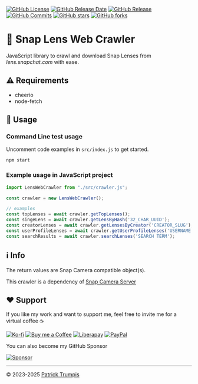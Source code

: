 [![GitHub License](https://img.shields.io/github/license/ptrumpis/snap-lens-web-crawler)](https://github.com/ptrumpis/snap-lens-web-crawler?tab=GPL-3.0-1-ov-file)
[![GitHub Release Date](https://img.shields.io/github/release-date/ptrumpis/snap-lens-web-crawler)](https://github.com/ptrumpis/snap-lens-web-crawler/releases/latest)
[![GitHub Release](https://img.shields.io/github/v/release/ptrumpis/snap-lens-web-crawler)](https://github.com/ptrumpis/snap-lens-web-crawler/releases/latest)
[![GitHub Commits](https://img.shields.io/github/commit-activity/t/ptrumpis/snap-lens-web-crawler)](https://github.com/ptrumpis/snap-lens-web-crawler/commits)
[![GitHub stars](https://img.shields.io/github/stars/ptrumpis/snap-lens-web-crawler?style=flat)](https://github.com/ptrumpis/snap-lens-web-crawler/stargazers) 
[![GitHub forks](https://img.shields.io/github/forks/ptrumpis/snap-lens-web-crawler?style=flat)](https://github.com/ptrumpis/snap-lens-web-crawler/forks)

# 👻 Snap Lens Web Crawler
JavaScript library to crawl and download Snap Lenses from *lens.snapchat.com* with ease.

## ⚠️ Requirements
- cheerio
- node-fetch

## 🚀 Usage

### Command Line test usage
Uncomment code examples in `src/index.js` to get started.

```
npm start
```

### Example usage in JavaScript project

```javascript
import LensWebCrawler from "./src/crawler.js";

const crawler = new LensWebCrawler();

// examples
const topLenses = await crawler.getTopLenses();
const singeLens = await crawler.getLensByHash('32_CHAR_UUID');
const creatorLenses = await crawler.getLensesByCreator('CREATOR_SLUG');
const userProfileLenses = await crawler.getUserProfileLenses('USERNAME');
const searchResults = await crawler.searchLenses('SEARCH TERM');
```

## ℹ️ Info
The return values are Snap Camera compatible object(s).

This crawler is a dependency of [Snap Camera Server](https://github.com/ptrumpis/snap-camera-server)

## ❤️ Support
If you like my work and want to support me, feel free to invite me for a virtual coffee ☕  

[![Ko-fi](https://img.shields.io/badge/Ko--fi-F16061?style=for-the-badge&logo=ko-fi&logoColor=white)](https://ko-fi.com/ptrumpis)
[![Buy me a Coffee](https://img.shields.io/badge/Buy_Me_A_Coffee-FFDD00?style=for-the-badge&logo=buy-me-a-coffee&logoColor=black)](https://www.buymeacoffee.com/ptrumpis)
[![Liberapay](https://img.shields.io/badge/Liberapay-F6C915?style=for-the-badge&logo=liberapay&logoColor=black)](https://liberapay.com/ptrumpis/)
[![PayPal](https://img.shields.io/badge/PayPal-00457C?style=for-the-badge&logo=paypal&logoColor=white)](https://www.paypal.com/donate/?hosted_button_id=D2T92FVZAE65L)

You can also become my GitHub Sponsor  

[![Sponsor](https://img.shields.io/badge/sponsor-30363D?style=for-the-badge&logo=GitHub-Sponsors&logoColor=#white)](https://github.com/sponsors/ptrumpis)

---

© 2023-2025 [Patrick Trumpis](https://github.com/ptrumpis)

